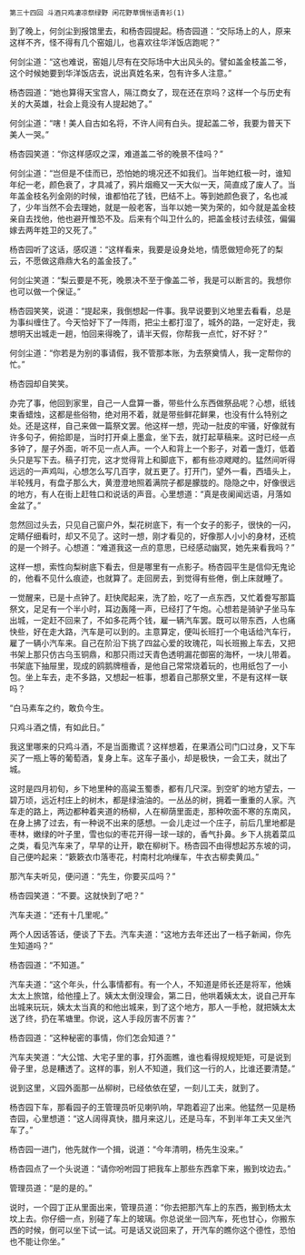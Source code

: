     第三十四回 斗酒只鸡凄凉祭绿野 闲花野草惆怅语青衫(1) 

   到了晚上，何剑尘到报馆里去，和杨杏园提起。杨杏园道：“交际场上的人，原来这样不齐，怪不得有几个窑姐儿，也喜欢往华洋饭店跑呢？”

   何剑尘道：“这也难说，窑姐儿尽有在交际场中大出风头的。譬如盖金枝盖二爷，这个时候她要到华洋饭店去，说出真姓名来，包有许多人注意。”

   杨杏园道：“她也算得天宝宫人，隔江商女了，现在还在京吗？这样一个与历史有关的大英雄，社会上竟没有人提起她了。”

   何剑尘道：“嗐！美人自古如名将，不许人间有白头。提起盖二爷，我要为普天下美人一哭。”

   杨杏园笑道：“你这样感叹之深，难道盖二爷的晚景不佳吗？”

   何剑尘道：“岂但是不佳而已，恐怕她的境况还不如我们。当年她红极一时，谁知年纪一老，颜色衰了，才具减了，鸦片烟瘾又一天大似一天，简直成了废人了。当年盖金枝名列金刚的时候，谁都怕花了钱，巴结不上。等到她颜色衰了，名也减了，少年当然不会去理她，就是一般老客，当年以她一笑为荣的，如今就是盖金枝亲自去找他，他也避开惟恐不及。后来有个叫卫什么的，把盖金枝讨去续弦，偏偏嫁去两年姓卫的又死了。”

   杨杏园听了这话，感叹道：“这样看来，我要是设身处地，情愿做短命死了的梨云，不愿做这鼎鼎大名的盖金技了。”

   何剑尘笑道：“梨云要是不死，晚景决不至于像盖二爷，我是可以断言的。我想你也可以做一个保证。”

   杨杏园笑笑，说道：“提起来，我倒想起一件事。我早说要到义地里去看看，总是为事纠缠住了。今天恰好下了一阵雨，把尘土都打湿了，城外的路，一定好走，我想明天出城走一趟，怕回来得晚了，请半天假，你帮我一点忙，好不好？”

   何剑尘道：“你若是为别的事请假，我不管那本账，为去祭奠情人，我一定帮你的忙。”

   杨杏园却自笑笑。

   办完了事，他回到家里，自己一人盘算一番，带些什么东西做祭品呢？心想，纸钱束香蜡烛，这都是些俗物，绝对用不着，就是带些鲜花鲜果，也没有什么特别之处。还是这样，自己来做一篇祭文罢。他这样一想，兜动一肚皮的牢骚，好像就有许多句子，俯拾即是，当时打开桌上墨盒，坐下去，就打起草稿来。这时已经一点多钟了，屋子外面，听不见一点人声。一个人和背上一个影子，对着一盏灯，低着头只是写下去。稿子打完，这才觉得背上和脚底下，都有些凉飕飕的。猛然间听得远远的一声鸡叫，心想怎么写几百字，就五更了。打开门，望外一看，西墙头上，半轮残月，有盘子那么大，黄澄澄地照着满院子都是朦胧的。隐隐之中，好像很远的地方，有人在街上赶牲口和说话的声音。心里想道：“真是夜阑闻远语，月落如金盆了。”

   忽然回过头去，只见自己窗户外，梨花树底下，有一个女子的影子，很快的一闪，定睛仔细看时，却又不见了。这时一想，刚才看见的，好像那人小小的身材，还梳的是一个辫子。心想道：“难道我这一点的意思，已经感动幽冥，她先来看我吗？”

   这样一想，索性向梨树底下看去，但是哪里有一点影子。杨杏园平生是信仰无鬼论的，他看不见什么痕迹，也就算了。走回房去，到觉得有些倦，倒上床就睡了。

   一觉醒来，已是十点钟了。赶快爬起来，洗了脸，吃了一点东西，又忙着誊写那篇祭文，足足有一个半小时，耳边轰隆一声，已经打了午炮。心想若是骑驴子坐马车出城，一定赶不回来了，不如多花两个钱，雇一辆汽车罢。既可以带东西，人也痛快些，好在走大路，汽车是可以到的。主意算定，便叫长班打一个电话给汽车行，雇了一辆小汽车来。自己在阶沿下挑了四盆心爱的玫瑰花，叫长班搬上车去，又把书架上那只仿古乌玉铜鼎，和那只雨过天青色透明漏花御窑的海杯，一块儿带着。书架底下抽屉里，现成的鸥鹅牌檀香，是他自己常常烧着玩的，也用纸包了一小包。坐上车去，走不多路，又想起一桩事，想着自己那祭文里，不是有这样一联吗？

   “白马素车之约，敢负今生。

   只鸡斗酒之情，有如此日。”

   我这里哪来的只鸡斗酒，不是当面撒谎？这样想着，在果酒公司门口过身，又下车买了一瓶上等的葡萄酒，复身上车。这车子虽小，却是极快，一会工夫，就出了城。

   这时是四月初旬，乡下地里种的高粱玉蜀黍，都有几尺深。到空旷的地方望去，一碧万顷，远近村庄上的树木，都是绿油油的。一丛丛的树，拥着一重重的人家。汽车走的路上，两边都种着夹道的杨柳，人在柳荫里面走，那种吹面不寒的东南风，在身上拂了过去，有一种说不出来的感想。一会儿走过一个庄子，前后几里地都是枣林，嫩绿的叶子里，雪也似的枣花开得一球一球的，香气扑鼻。乡下人挑着菜瓜之类，看见汽车来了，早早的让开，歇在柳树下。杨杏园不由得想起苏东坡的词，自己便吟起来：“簌簌衣巾落枣花，村南村北响缫车，牛衣古柳卖黄瓜。”

   那汽车夫听见，便问道：“先生，你要买瓜吗？”

   杨杏园笑道：“不要。这就快到了吧？”

   汽车夫道：“还有十几里呢。”

   两个人因话答话，便谈了下去。汽车夫道：“这地方去年还出了一档子新闻，你先生知道吗？”

   杨杏园道：“不知道。”

   汽车夫道：“这个年头，什么事情都有。有一个人，不知道是师长还是将军，他姨太太上旅馆，给他撞上了。姨太太倒没理会，第二日，他哄着姨太太，说自己开车出城来玩玩，姨太太当真的和他出城来，到了这个地方，那人一手枪，就把姨太太送了终，扔在苇塘里。你说，这人手段厉害不厉害？”

   杨杏园道：“这种秘密的事情，你们怎会知道？”

   汽车夫笑道：“大公馆、大宅子里的事，打外面瞧，谁也看得规规矩矩，可是说到骨子里，总是糟透了。这样的事，别人不知道，我们这一行的人，比谁还要清楚。”

   说到这里，义园外面那一丛柳树，已经依依在望，一刻儿工夫，就到了。

   杨杏园下车，那看园子的王管理员听见喇叭响，早跑着迎了出来。他猛然一见是杨杏园，心里想道：“这人阔得真快，腊月来这儿，还是马车，不到半年工夫又坐汽车了。”

   杨杏园一进门，他先就作一个揖，说道：“今年清明，杨先生没来。”

   杨杏园点了一个头说道：“请你吩咐园丁把我车上那些东西拿下来，搬到坟边去。”

   管理员道：“是的是的。”

   说时，一个园丁正从里面出来，管理员道：“你去把那汽车上的东西，搬到杨太太坟上去。你仔细一点，别碰了车上的玻璃。你总说坐一回汽车，死也甘心，你搬东西的时候，倒可以坐下试一试。可是话又说回来了，开汽车的瞧你这个德性，恐怕也不能让你坐。”

